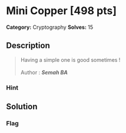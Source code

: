 # Mini Copper [498 pts]

**Category:** Cryptography
**Solves:** 15

## Description
>Having a simple one is good sometimes !
<br><br>
Author : ***Semah BA***

### Hint


## Solution

### Flag

